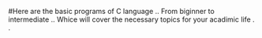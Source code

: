 #Here are the basic programs of C language .. From biginner to intermediate .. Whice will cover the necessary topics for your acadimic life . . 
